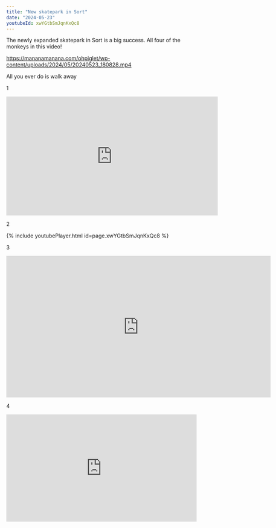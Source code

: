 ```yaml
---
title: "New skatepark in Sort"
date: "2024-05-23"
youtubeId: xwYGtbSmJqnKxQc8
---
```


The newly expanded skatepark in Sort is a big success. All four of the monkeys in this video!

https://mananamanana.com/ohpiglet/wp-content/uploads/2024/05/20240523_180828.mp4

All you ever do is walk away

1

<iframe width="560" height="315" src="https://www.youtube.com/embed/U9D2BJ5tv8o?si=od1XIX_WnfF4BN9Y" title="YouTube video player" frameborder="0" allow="accelerometer; autoplay; clipboard-write; encrypted-media; gyroscope; picture-in-picture; web-share" referrerpolicy="strict-origin-when-cross-origin" allowfullscreen></iframe>

2

{% include youtubePlayer.html id=page.xwYGtbSmJqnKxQc8 %}

3

<iframe width="700" height="375" src="https://mananamanana.com/ohpiglet/wp-content/uploads/2024/05/20240523_180828.mp4" title="YouTube video player" frameborder="0" allow="accelerometer; autoplay; clipboard-write; encrypted-media; gyroscope; picture-in-picture; web-share" referrerpolicy="strict-origin-when-cross-origin" allowfullscreen></iframe>

4

<div style="padding-bottom:56.25%; position:relative; display:block; width: 100%">
  <iframe width="100%" height="100%"
    src="https://mananamanana.com/ohpiglet/wp-content/uploads/2024/05/20240523_180828.mp4" frameborder="0" allowfullscreen="" style="position:absolute; top:0; left: 0">
  </iframe>
</div>